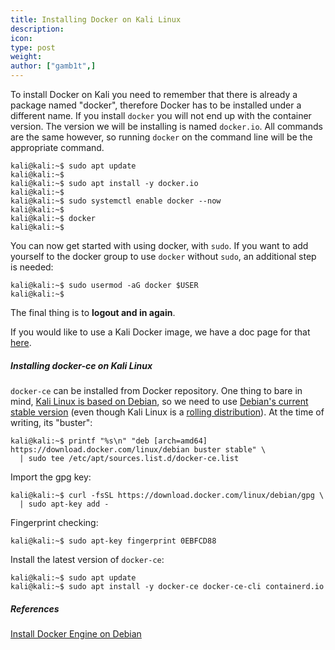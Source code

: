 ```yaml
---
title: Installing Docker on Kali Linux
description:
icon:
type: post
weight:
author: ["gamb1t",]
---
```


To install Docker on Kali you need to remember that there is already a package named "docker", therefore Docker has to be installed under a different name. If you install `docker` you will not end up with the container version. The version we will be installing is named `docker.io`. All commands are the same however, so running `docker` on the command line will be the appropriate command.

```console
kali@kali:~$ sudo apt update
kali@kali:~$
kali@kali:~$ sudo apt install -y docker.io
kali@kali:~$
kali@kali:~$ sudo systemctl enable docker --now
kali@kali:~$
kali@kali:~$ docker
kali@kali:~$
```

You can now get started with using docker, with `sudo`. If you want to add yourself to the docker group to use `docker` without `sudo`, an additional step is needed:

```console
kali@kali:~$ sudo usermod -aG docker $USER
kali@kali:~$
```

The final thing is to **logout and in again**.

If you would like to use a Kali Docker image, we have a doc page for that [here](/docs/containers/using-kali-docker-images/).

##### Installing docker-ce on Kali Linux

`docker-ce` can be installed from Docker repository. One thing to bare in mind, [Kali Linux is based on Debian](/docs/policy/kali-linux-relationship-with-debian/), so we need to use [Debian's current stable version](https://www.debian.org/releases/stable/) (even though Kali Linux is a [rolling distribution](/docs/general-use/kali-branches/)). At the time of writing, its "buster":

```console
kali@kali:~$ printf "%s\n" "deb [arch=amd64] https://download.docker.com/linux/debian buster stable" \
  | sudo tee /etc/apt/sources.list.d/docker-ce.list
```

Import the gpg key:

```console
kali@kali:~$ curl -fsSL https://download.docker.com/linux/debian/gpg \
  | sudo apt-key add -
```

Fingerprint checking:

```console
kali@kali:~$ sudo apt-key fingerprint 0EBFCD88
```

Install the latest version of `docker-ce`:

```console
kali@kali:~$ sudo apt update
kali@kali:~$ sudo apt install -y docker-ce docker-ce-cli containerd.io
```

##### References

[Install Docker Engine on Debian](https://docs.docker.com/engine/install/debian/)
